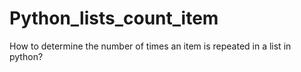 Python_lists_count_item
=======================

How to determine the number of times an item is repeated in a list in python?
